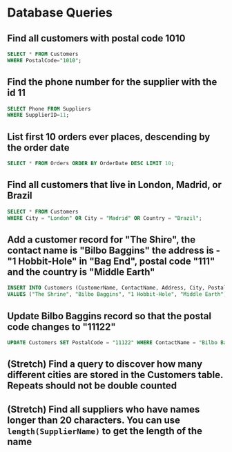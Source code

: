 # Database Queries

## Find all customers with postal code 1010

```sql
SELECT * FROM Customers
WHERE PostalCode="1010";
```

## Find the phone number for the supplier with the id 11

```sql
SELECT Phone FROM Suppliers
WHERE SupplierID=11;
```

## List first 10 orders ever places, descending by the order date

```sql
SELECT * FROM Orders ORDER BY OrderDate DESC LIMIT 10;
```

## Find all customers that live in London, Madrid, or Brazil

```sql
SELECT * FROM Customers
WHERE City = "London" OR City = "Madrid" OR Country = "Brazil";
```

## Add a customer record for "The Shire", the contact name is "Bilbo Baggins" the address is -"1 Hobbit-Hole" in "Bag End", postal code "111" and the country is "Middle Earth"

```sql
INSERT INTO Customers (CustomerName, ContactName, Address, City, PostalCode, Country)
VALUES ("The Shrine", "Bilbo Baggins", "1 Hobbit-Hole", "Middle Earth")
```

## Update Bilbo Baggins record so that the postal code changes to "11122"

```sql
UPDATE Customers SET PostalCode = "11122" WHERE ContactName = "Bilbo Baggins"
```

## (Stretch) Find a query to discover how many different cities are stored in the Customers table. Repeats should not be double counted

## (Stretch) Find all suppliers who have names longer than 20 characters. You can use `length(SupplierName)` to get the length of the name
